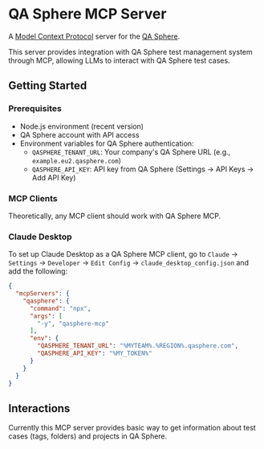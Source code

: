 # QA Sphere MCP Server
A [Model Context Protocol](https://github.com/modelcontextprotocol) server for the [QA Sphere](https://qasphere.com/).

This server provides integration with QA Sphere test management system through MCP, allowing LLMs to interact with QA Sphere test cases.

## Getting Started 
### Prerequisites

- Node.js environment (recent version)
- QA Sphere account with API access
- Environment variables for QA Sphere authentication:
  - `QASPHERE_TENANT_URL`: Your company's QA Sphere URL (e.g., `example.eu2.qasphere.com`)
  - `QASPHERE_API_KEY`: API key from QA Sphere (Settings → API Keys → Add API Key)

### MCP Clients

Theoretically, any MCP client should work with QA Sphere MCP. 

### Claude Desktop
To set up Claude Desktop as a QA Sphere MCP client, go to `Claude` → `Settings` → `Developer` → `Edit Config` → `claude_desktop_config.json` and add the following:

```json
{
  "mcpServers": {
    "qasphere": {
      "command": "npx",
      "args": [
        "-y", "qasphere-mcp"
      ],
      "env": {
        "QASPHERE_TENANT_URL": "%MYTEAM%.%REGION%.qasphere.com",
        "QASPHERE_API_KEY": "%MY_TOKEN%"
      }
    }
  }
}
```

## Interactions 

Currently this MCP server provides basic way to get information about test cases (tags, folders) and projects in QA Sphere. 
